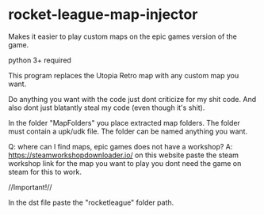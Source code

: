 # rocket-league-map-injector
Makes it easier to play custom maps on the epic games version of the game. 

python 3+ required

This program replaces the Utopia Retro map with any custom map you want.

Do anything you want with the code just dont criticize for my shit code. And also dont just blatantly steal my code (even though it's shit).

In the folder "MapFolders" you place extracted map folders.
The folder must contain a upk/udk file.
The folder can be named anything you want.

Q: where can I find maps, epic games does not have a workshop?
A: https://steamworkshopdownloader.io/ on this website paste the steam workshop link for the map you want to play you dont need the game on steam for this to work.

\/\/Important!\/\/

In the dst file paste the "rocketleague" folder
path.

